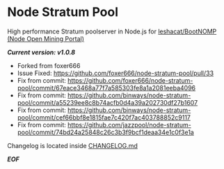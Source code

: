 # Node Stratum Pool

High performance Stratum poolserver in Node.js for [leshacat/BootNOMP (Node Open Mining Portal)](https://github.com/leshacat/BootNOMP)

***Current version: v1.0.8***

* Forked from foxer666
* Issue Fixed: https://github.com/foxer666/node-stratum-pool/pull/33
* Fix from commit: https://github.com/foxer666/node-stratum-pool/commit/67eace3468a77f7a585303fe8a1a2081eeba4096
* Fix from commit: https://github.com/binways/node-stratum-pool/commit/a55239ee8c8b74acfb0d4a39a202730df27b1607
* Fix from commit: https://github.com/binways/node-stratum-pool/commit/cef66bbf8e1815fae7c420f7ac403788852c9117
* Fix from commit: https://github.com/jazzpool/node-stratum-pool/commit/74bd24a25848c26c3b3f9bcf1deaa34e1c0f3e1a

Changelog is located inside [CHANGELOG.md](https://github.com/leshacat/node-stratum-pool/blob/master/CHANGELOG.md)

***EOF***
